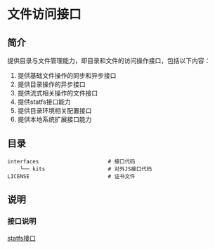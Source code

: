 # 文件访问接口

## 简介



提供目录与文件管理能力，即目录和文件的访问操作接口，包括以下内容：

1. 提供基础文件操作的同步和异步接口
2. 提供目录操作的异步接口
3. 提供流式相关操作的文件接口
4. 提供statfs接口能力
5. 提供目录环境相关配置接口
6. 提供本地系统扩展接口能力

## 目录

```
interfaces                      # 接口代码
    └── kits                    # 对外JS接口代码
LICENSE                         # 证书文件
```

## 说明

### 接口说明

[statfs接口](https://gitee.com/openharmony/docs/tree/master/zh-cn/application-dev/reference/apis/js-apis-statfs.md)
